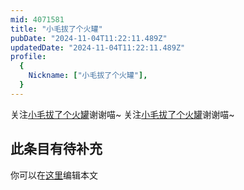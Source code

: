 ```yaml
---
mid: 4071581
title: "小毛拔了个火罐"
pubDate: "2024-11-04T11:22:11.489Z"
updatedDate: "2024-11-04T11:22:11.489Z"
profile:
  {
    Nickname: ["小毛拔了个火罐"],
  }
---
```


关注[小毛拔了个火罐](https://space.bilibili.com/4071581)谢谢喵~ 关注[小毛拔了个火罐](https://space.bilibili.com/4071581)谢谢喵~

## 此条目有待补充
你可以在[这里](https://github.com/Yuhanawa/VTuber.ICU/edit/master/src/content/v/小毛拔了个火罐/index.md)编辑本文
